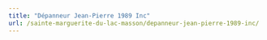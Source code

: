 ```yaml
---
title: "Dépanneur Jean-Pierre 1989 Inc"
url: /sainte-marguerite-du-lac-masson/depanneur-jean-pierre-1989-inc/
---
```

